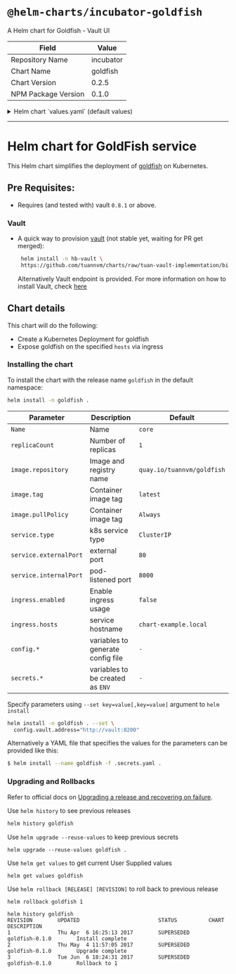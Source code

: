 # `@helm-charts/incubator-goldfish`

A Helm chart for Goldfish - Vault UI

| Field               | Value     |
| ------------------- | --------- |
| Repository Name     | incubator |
| Chart Name          | goldfish  |
| Chart Version       | 0.2.5     |
| NPM Package Version | 0.1.0     |

<details>

<summary>Helm chart `values.yaml` (default values)</summary>

```yaml
# Default values for goldfish.
# This is a YAML-formatted file.
# Declare variables to be passed into your templates.
replicaCount: 1
image:
  repository: quay.io/tuannvm/goldfish
  tag: v0.7.3
  pullPolicy: IfNotPresent
service:
  name: nginx
  type: ClusterIP
  externalPort: 80
  internalPort: 8000
  # Custom nodePort when type: NodePort
  # nodePort: 31000
ingress:
  enabled: false
  # Used to create an Ingress record.
  hosts:
    - chart-example.local
  annotations:
    # kubernetes.io/ingress.class: nginx
    # kubernetes.io/tls-acme: "true"
  tls:
    # Secrets must be manually created in the namespace.
    # - secretName: chart-example-tls
    #   hosts:
    #     - chart-example.local
resources:
  {}
  # We usually recommend not to specify default resources and to leave this as a conscious
  # choice for the user. This also increases chances charts run on environments with little
  # resources, such as Minikube. If you do want to specify resources, uncomment the following
  # lines, adjust them as necessary, and remove the curly braces after 'resources:'.
  # limits:
  #  cpu: 100m
  #  memory: 128Mi
  # requests:
  #  cpu: 100m
  #  memory: 128Mi
config:
  listener:
    tcp:
      address: '0.0.0.0:8000'
      tls_cert_file: ''
      tls_key_file: ''
      tls_disable: 1
  vault:
    address: 'http://vault:8200'
    tls_skip_verify: 1
    runtime_config: 'secret/goldfish'
    approle_login: 'auth/approle/login'
    approle_id: 'goldfish'
  disable_mlock: 1

secrets:
  vault-addr: 'http://vault:8200'
  vault-token: 'token'
```

</details>

---

# Helm chart for GoldFish service

This Helm chart simplifies the deployment of [goldfish](https://github.com/Caiyeon/goldfish) on Kubernetes.

## Pre Requisites:

- Requires (and tested with) vault `0.8.1` or above.

### Vault

- A quick way to provision [vault](https://github.com/tuannvm/charts/tree/tuan-vault-implementation/incubator/vault) (not stable yet, waiting for PR get merged):

  ```bash
   helm install -n hb-vault \
   https://github.com/tuannvm/charts/raw/tuan-vault-implementation/binary/vault-0.1.0.tgz
  ```

  Alternatively Vault endpoint is provided. For more information on how to install Vault, check [here](https://www.vaultproject.io/docs/install/index.html)

## Chart details

This chart will do the following:

- Create a Kubernetes Deployment for goldfish
- Expose goldfish on the specified `hosts` via ingress

### Installing the chart

To install the chart with the release name `goldfish` in the default namespace:

```bash
helm install -n goldfish .
```

| Parameter              | Description                       | Default                    |
| ---------------------- | --------------------------------- | -------------------------- |
| `Name`                 | Name                              | `core`                     |
| `replicaCount`         | Number of replicas                | `1`                        |
| `image.repository`     | Image and registry name           | `quay.io/tuannvm/goldfish` |
| `image.tag`            | Container image tag               | `latest`                   |
| `image.pullPolicy`     | Container image tag               | `Always`                   |
| `service.type`         | k8s service type                  | `ClusterIP`                |
| `service.externalPort` | external port                     | `80`                       |
| `service.internalPort` | pod-listened port                 | `8000`                     |
| `ingress.enabled`      | Enable ingress usage              | `false`                    |
| `ingress.hosts`        | service hostname                  | `chart-example.local`      |
| `config.*`             | variables to generate config file | `-`                        |
| `secrets.*`            | variables to be created as `ENV`  | `-`                        |

Specify parameters using `--set key=value[,key=value]` argument to `helm install`

```bash
helm install -n goldfish . --set \
  config.vault.address="http://vault:8200"
```

Alternatively a YAML file that specifies the values for the parameters can be provided like this:

```bash
$ helm install --name goldfish -f .secrets.yaml .
```

### Upgrading and Rollbacks

Refer to official docs on [Upgrading a release and recovering on failure](https://github.com/kubernetes/helm/blob/master/docs/using_helm.md#helm-upgrade-and-helm-rollback-upgrading-a-release-and-recovering-on-failure).

Use `helm history` to see previous releases

```bash
helm history goldfish
```

Use `helm upgrade --reuse-values` to keep previous secrets

```
helm upgrade --reuse-values goldfish .
```

Use `helm get values` to get current User Supplied values

```
helm get values goldfish
```

Use `helm rollback [RELEASE] [REVISION]` to roll back to previous release

```
helm rollback goldfish 1

helm history goldfish
REVISION        UPDATED                         STATUS          CHART                   DESCRIPTION
1               Thu Apr  6 16:25:13 2017        SUPERSEDED      goldfish-0.1.0        Install complete
2               Thu May  4 11:57:05 2017        SUPERSEDED      goldfish-0.1.0        Upgrade complete
3               Tue Jun  6 18:24:31 2017        SUPERSEDED      goldfish-0.1.0        Rollback to 1
```
